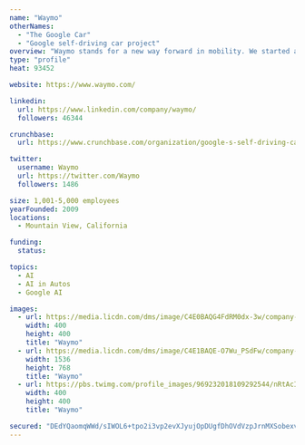 ```yaml
---
name: "Waymo"
otherNames:
  - "The Google Car"
  - "Google self-driving car project"
overview: "Waymo stands for a new way forward in mobility. We started as the Google self-driving car project in 2009, and became an independent self-driving technology company under Alphabet in 2016. Our mission is to make it safer and easier for people and things to move around."
type: "profile"
heat: 93452

website: https://www.waymo.com/

linkedin:
  url: https://www.linkedin.com/company/waymo/
  followers: 46344

crunchbase:
  url: https://www.crunchbase.com/organization/google-s-self-driving-car-project

twitter:
  username: Waymo
  url: https://twitter.com/Waymo
  followers: 1486

size: 1,001-5,000 employees
yearFounded: 2009
locations:
  - Mountain View, California

funding:
  status: 

topics:
  - AI
  - AI in Autos
  - Google AI

images:
  - url: https://media.licdn.com/dms/image/C4E0BAQG4FdRM0dx-3w/company-logo_400_400/0?e=1574899200&v=beta&t=BGq43aawjZxvQgxPaRaURUv_c6Ha8P_ObOgEcjbJFfk
    width: 400
    height: 400
    title: "Waymo"
  - url: https://media.licdn.com/dms/image/C4E1BAQE-O7Wu_PSdFw/company-background_10000/0?e=1566795600&v=beta&t=2zEJ9YrjoSVB-zbcqQcEDu1j9Fq7UlXmiY4h1WYC91A
    width: 1536
    height: 768
    title: "Waymo"
  - url: https://pbs.twimg.com/profile_images/969232018109292544/nRtAcIv0_400x400.jpg
    width: 400
    height: 400
    title: "Waymo"

secured: "DEdYQaomqWWd/sIWOL6+tpo2i3vp2evXJyujOpDUgfDhOVdVzpJrnMXSobexvvY1rZnYV4q621If0ees2uFiBDo27Uezx3QD0o5Jc/23/VMPFXrHRc+nxqa5XhhlnDf/5sr3X4WFwLqI1QDmfm5Mj3vndkxdja/MObyoMGJP7C9wg/rU5U0dfg0+pifFt3sBuNWD0heATVd4XWlP2ZNhogK9Xys3S47pp6wiOLj6ocu/fazq8HKUEcPsqUzE0Ni1X2967Ze+tbq+IfGzHIYb5g==;eiuFv8aha1poizpQAigPSw=="
---
```



